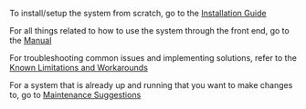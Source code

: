 To install/setup the system from scratch, go to the [Installation Guide](../../wiki/Installation)

For all things related to how to use the system through the front end, go to the [Manual](../../wiki/Manual)

For troubleshooting common issues and implementing solutions, refer to the [Known Limitations and Workarounds](../../wiki/Limitations)

For a system that is already up and running that you want to make changes to, go to [Maintenance Suggestions](../../wiki/Maintenance)
